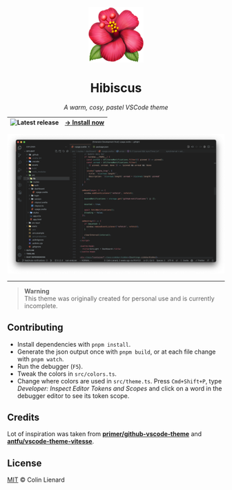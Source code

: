 <div align="center">

<img src="https://raw.githubusercontent.com/colinlienard/hibiscus-theme/main/assets/icon.png" height="128px">

# Hibiscus

_A warm, cosy, pastel VSCode theme_

| ![Latest release](https://img.shields.io/github/v/release/colinlienard/hibiscus-theme?logo=github&label=%20&color=%2357b084) | [**→ Install now**](https://marketplace.visualstudio.com/items?itemName=colinlienard.hibiscus-theme) |
| ---------------------------------------------------------------------------------------------------------------------------- | ---------------------------------------------------------------------------------------------------- |

</div>

![](https://raw.githubusercontent.com/colinlienard/hibiscus-theme/main/assets/screenshot.png)

---

> **Warning**  
> This theme was originally created for personal use and is currently incomplete.

## Contributing

- Install dependencies with `pnpm install`.
- Generate the json output once with `pnpm build`, or at each file change with `pnpm watch`.
- Run the debugger (`F5`).
- Tweak the colors in `src/colors.ts`.
- Change where colors are used in `src/theme.ts`. Press `Cmd+Shift+P`, type _Developer: Inspect Editor Tokens and Scopes_ and click on a word in the debugger editor to see its token scope.

## Credits

Lot of inspiration was taken from [**primer/github-vscode-theme**](https://github.com/primer/github-vscode-theme) and [**antfu/vscode-theme-vitesse**](https://github.com/antfu/vscode-theme-vitesse).

## License

[MIT](./LICENSE) © Colin Lienard
